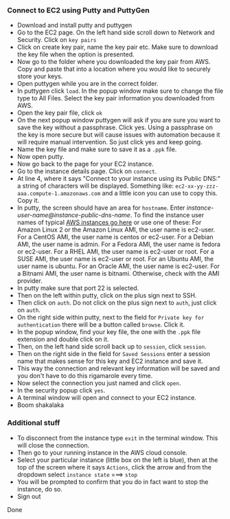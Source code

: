 ### Connect to EC2 using Putty and PuttyGen
- Download and install putty and puttygen
- Go to the EC2 page. On the left hand side scroll down to Network and Security. Click on `key pairs`
- Click on create key pair, name the key pair etc. Make sure to download the key file when the option is presented.
- Now go to the folder where you downloaded the key pair from AWS. Copy and paste that into a location where you would like to securely store your keys.
- Open puttygen while you are in the correct folder.
- In puttygen click `load`. In the popup window make sure to change the file type to All Files. Select the key pair information you downloaded from AWS.
- Open the key pair file, click `ok`
- On the next popup window puttygen will ask if you are sure you want to save the key without a passphrase. Click yes. Using a passphrase on the key is more secure but will cause issues with automation because it will require manual intervention. So just click yes and keep going.
- Name the key file and make sure to save it as a `.ppk` file.
- Now open putty.
- Now go back to the page for your EC2 instance. 
- Go to the instance details page. Click on `connect`.
- At line 4, where it says "Connect to your instance using its Public DNS:" a string of characters will be displayed. Something like: `ec2-xx-yy-zzz-aaa.compute-1.amazonaws.com` and a little icon you can use to copy this. Copy it.
- In putty, the screen should have an area for `hostname`. Enter *instance-user-name@instance-public-dns-name*. To find the instance user names of typical [AWS instances go here](https://docs.aws.amazon.com/AWSEC2/latest/UserGuide/connection-prereqs.html#connection-prereqs-get-info-about-instance) or use one of these:
For Amazon Linux 2 or the Amazon Linux AMI, the user name is ec2-user.
For a CentOS AMI, the user name is centos or ec2-user.
For a Debian AMI, the user name is admin.
For a Fedora AMI, the user name is fedora or ec2-user.
For a RHEL AMI, the user name is ec2-user or root.
For a SUSE AMI, the user name is ec2-user or root.
For an Ubuntu AMI, the user name is ubuntu.
For an Oracle AMI, the user name is ec2-user.
For a Bitnami AMI, the user name is bitnami.
Otherwise, check with the AMI provider.
- In putty make sure that port 22 is selected.
- Then on the left within putty, click on the plus sign next to SSH.
- Then click on `auth`. Do not click on the plus sign next to `auth`, just click on `auth`.
- On the right side within putty, next to the field for `Private key for authentication` there will be a button called `browse`. Click it.
- In the popup window, find your key file, the one with the `.ppk` file extension and double click on it.
- Then, on the left hand side scroll back up to `session`, click `session`.
- Then on the right side in the field for `Saved Sessions` enter a session name that makes sense for this key and EC2 instance and save it.
- This way the connection and relevant key information will be saved and you don't have to do this rigamarole every time.
- Now select the connection you just named and click `open`.
- In the security popup click `yes`.
- A terminal window will open and connect to your EC2 instance. 
- Boom shakalaka 

### Additional stuff
- To disconnect from the instance type `exit` in the terminal window. This will close the connection.
- Then go to your running instance in the AWS cloud console.
- Select your particular instance (little box on the left is blue), then at the top of the screen where it says `Actions`, click the arrow and from the dropdown select `instance state` ===> `stop`
- You will be prompted to confirm that you do in fact want to stop the instance, do so.
- Sign out

Done
